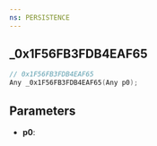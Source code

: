 ```yaml
---
ns: PERSISTENCE
---
```

## _0x1F56FB3FDB4EAF65

```c
// 0x1F56FB3FDB4EAF65
Any _0x1F56FB3FDB4EAF65(Any p0);
```

## Parameters
* **p0**:
